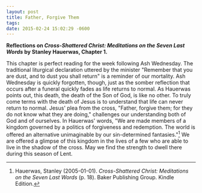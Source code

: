 ```yaml
---
layout: post
title: Father, Forgive Them
tags:
date: 2015-02-24 15:02:29 -0600
---
```


**Reflections on *Cross-Shattered Christ: Meditations on the Seven Last Words* by Stanley Hauerwas, Chapter 1.**



This chapter is perfect reading for the week following Ash Wednesday. The traditional liturgical declaration uttered by the minister "Remember that you are dust, and to dust you shall return" is a reminder of our mortality. Ash Wednesday is quickly forgotten, though, just as the somber reflection that occurs after a funeral quickly fades as life returns to normal. As Hauerwas points out, this death, the death of the Son of God, is like no other. To truly come terms with the death of Jesus is to understand that life can never return to normal. Jesus' plea from the cross, "Father, forgive them; for they do not know what they are doing," challenges our understanding both of God and of ourselves. In Hauerwas' words, "We are made members of a kingdom governed by a politics of forgiveness and redemption. The world is offered an alternative unimaginable by our sin-determined fantasies."[^1] We are offered a glimpse of this kingdom in the lives of a few who are able to live in the shadow of the cross. May we find the strength to dwell there during this season of Lent.

 
[^1]: Hauerwas, Stanley (2005-01-01). *Cross-Shattered Christ: Meditations on the Seven Last Words* (p. 18). Baker Publishing Group. Kindle Edition.
